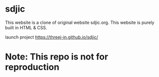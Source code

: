 # sdjic
This website is a clone of original website sdjic.org.
This website is purely built in HTML & CSS.

launch project https://threej-in.github.io/sdjic/
# Note: This repo is not for reproduction
